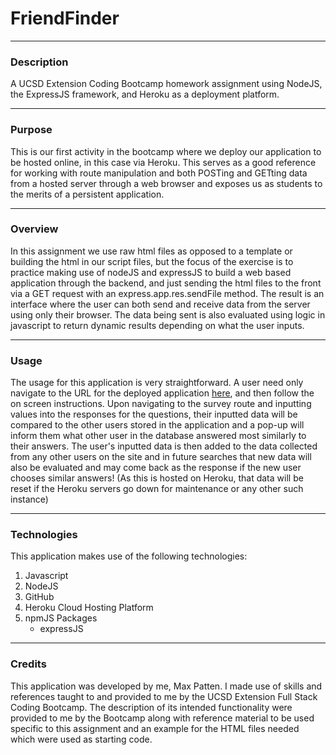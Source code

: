 # FriendFinder
---

### Description
A UCSD Extension Coding Bootcamp homework assignment using NodeJS, the ExpressJS framework, and Heroku as a deployment platform.

---

### Purpose
This is our first activity in the bootcamp where we deploy our application to be hosted online, in this case via Heroku. This serves as a good reference for working with route manipulation and both POSTing and GETting data from a hosted server through a web browser and exposes us as students to the merits of a persistent application.

---

### Overview
In this assignment we use raw html files as opposed to a template or building the html in our script files, but the focus of the exercise is to practice making use of nodeJS and expressJS to build a web based application through the backend, and just sending the html files to the front via a GET request with an express.app.res.sendFile method. The result is an interface where the user can both send and receive data from the server using only their browser. The data being sent is also evaluated using logic in javascript to return dynamic results depending on what the user inputs.

---

### Usage
The usage for this application is very straightforward. A user need only navigate to the URL for the deployed application [here](https://friendfinder-max.herokuapp.com/), and then follow the on screen instructions. Upon navigating to the survey route and inputting values into the responses for the questions, their inputted data will be compared to the other users stored in the application and a pop-up will inform them what other user in the database answered most similarly to their answers. The user's inputted data is then added to the data collected from any other users on the site and in future searches that new data will also be evaluated and may come back as the response if the new user chooses similar answers! (As this is hosted on Heroku, that data will be reset if the Heroku servers go down for maintenance or any other such instance)

---

### Technologies
This application makes use of the following technologies:

1. Javascript
2. NodeJS
3. GitHub
4. Heroku Cloud Hosting Platform
5. npmJS Packages
    * expressJS

---

### Credits
This application was developed by me, Max Patten. I made use of skills and references taught to and provided to me by the UCSD Extension Full Stack Coding Bootcamp. The description of its intended functionality were provided to me by the Bootcamp along with reference material to be used specific to this assignment and an example for the HTML files needed which were used as starting code. 